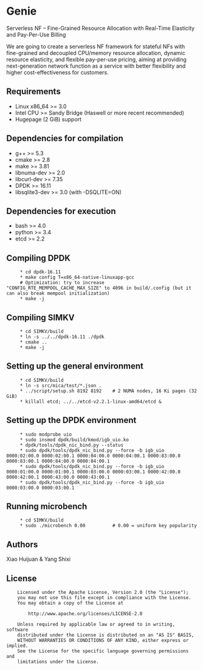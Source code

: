 Genie
======

Serverless NF – Fine-Grained Resource Allocation with Real-Time Elasticity and Pay-Per-Use Billing

We are going to create a serverless NF framework for stateful NFs with fine-grained and decoupled CPU/memory resource allocation, dynamic resource elasticity, and flexible pay-per-use pricing, aiming at providing next-generation network function as a service with better flexibility and higher cost-effectiveness for customers.

Requirements
------------

 * Linux x86\_64 >= 3.0
 * Intel CPU >= Sandy Bridge (Haswell or more recent recommended)
 * Hugepage (2 GiB) support

Dependencies for compilation
----------------------------

 * g++ >= 5.3
 * cmake >= 2.8
 * make >= 3.81
 * libnuma-dev >= 2.0
 * libcurl-dev >= 7.35
 * DPDK >= 16.11
 * libsqlite3-dev >= 3.0 (with -DSQLITE=ON)

Dependencies for execution
--------------------------

 * bash >= 4.0
 * python >= 3.4
 * etcd >= 2.2

Compiling DPDK
--------------

         * cd dpdk-16.11
         * make config T=x86_64-native-linuxapp-gcc
         # Optimization: try to increase "CONFIG_RTE_MEMPOOL_CACHE_MAX_SIZE" to 4096 in build/.config (but it can also break mempool initialization)
         * make -j

Compiling SIMKV
--------------

         * cd SIMKV/build
         * ln -s ../../dpdk-16.11 ./dpdk
         * cmake ..
         * make -j

Setting up the general environment
----------------------------------

         * cd SIMKV/build
         * ln -s src/mica/test/*.json .
         * ../script/setup.sh 8192 8192    # 2 NUMA nodes, 16 Ki pages (32 GiB)
         * killall etcd; ../../etcd-v2.2.1-linux-amd64/etcd &

Setting up the DPDK environment
-------------------------------

         * sudo modprobe uio
         * sudo insmod dpdk/build/kmod/igb_uio.ko
         * dpdk/tools/dpdk_nic_bind.py --status
         * sudo dpdk/tools/dpdk_nic_bind.py --force -b igb_uio 0000:02:00.0 0000:02:00.1 0000:04:00.0 0000:04:00.1 0000:83:00.0 0000:83:00.1 0000:84:00.0 0000:84:00.1
         * sudo dpdk/tools/dpdk_nic_bind.py --force -b igb_uio 0000:01:00.0 0000:01:00.1 0000:03:00.0 0000:03:00.1 0000:42:00.0 0000:42:00.1 0000:43:00.0 0000:43:00.1
         * sudo dpdk/tools/dpdk_nic_bind.py --force -b igb_uio 0000:03:00.0 0000:03:00.1

Running microbench
------------------

         * cd SIMKV/build
         * sudo ./microbench 0.00          # 0.00 = uniform key popularity

Authors
-------

Xiao Huijuan & Yang Shixi

License
-------

        Licensed under the Apache License, Version 2.0 (the "License");
        you may not use this file except in compliance with the License.
        You may obtain a copy of the License at

            http://www.apache.org/licenses/LICENSE-2.0

        Unless required by applicable law or agreed to in writing, software
        distributed under the License is distributed on an "AS IS" BASIS,
        WITHOUT WARRANTIES OR CONDITIONS OF ANY KIND, either express or implied.
        See the License for the specific language governing permissions and
        limitations under the License.

